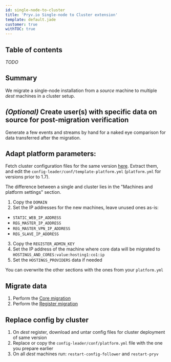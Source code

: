 ```yaml
---
id: single-node-to-cluster
title: 'Pryv.io Single-node to Cluster extension'
template: default.jade
customer: true
withTOC: true
---
```


## Table of contents

*TODO*

## Summary

We migrate a single-node installation from a *source* machine to multiple *dest* machines in a cluster setup.

## *(Optional)* Create user(s) with specific data on source for post-migration verification

Generate a few events and streams by hand for a naked eye comparison for data transferred after the migration.  

## Adapt platform parameters:

Fetch cluster configuration files for the same version [here](https://api.pryv.com/config-template-pryv.io/). Extract them, and edit the `config-leader/conf/template-platform.yml` (`platform.yml` for versions prior to 1.7).

The difference between a single and cluster lies in the "Machines and platform settings" section.

1. Copy the `DOMAIN`
2. Set the IP addresses for the new machines, leave unused ones as-is:
  - `STATIC_WEB_IP_ADDRESS`
  - `REG_MASTER_IP_ADDRESS`
  - `REG_MASTER_VPN_IP_ADDRESS`
  - `REG_SLAVE_IP_ADDRESS`
3. Copy the `REGISTER_ADMIN_KEY`
4. Set the IP address of the machine where core data will be migrated to `HOSTINGS_AND_CORES:value:hosting1:co1:ip`
5. Set the `HOSTINGS_PROVIDERS` data if needed

You can overwrite the other sections with the ones from your `platform.yml`

## Migrate data

1. Perform the [Core migration](/customer-resources/core-migration/)
2. Perform the [Register migration](/customer-resources/register-migration/)

## Replace config by cluster

1. On *dest* register, download and untar config files for cluster deployment of same version
2. Replace or copy the `config-leader/conf/platform.yml` file with the one you prepare earlier
3. On all *dest* machines run: `restart-config-follower` and `restart-pryv`
